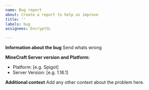 ```yaml
---
name: Bug report
about: Create a report to help us improve
title: ''
labels: bug
assignees: EncryptSL

---
```


**Information about the bug**
Send whats wrong

**MineCraft Server version and Platform:**
 - Platform: [e.g. Spigot]
 - Server Version: [e.g. 1.16.1]

**Additional context**
Add any other context about the problem here.

